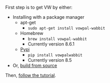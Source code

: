 First step is to get VW by either:
- Installing with a package manager
  - apt-get
    - `sudo apt-get install vowpal-wabbit`
  - Homebrew
    - `brew install vowpal-wabbit`
    - Currently version 8.6.1
  - [Pypi](https://pypi.org/project/vowpalwabbit/)
    - `pip install vowpalwabbit`
    - Currently version 8.5
- Or, [build from source](https://github.com/VowpalWabbit/vowpal_wabbit/wiki/Dependencies)

Then, [follow the tutorial](https://github.com/VowpalWabbit/vowpal_wabbit/wiki/Tutorial).